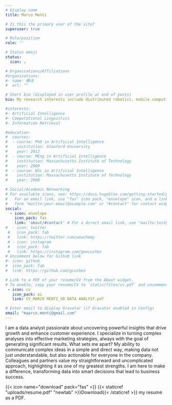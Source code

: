 ```yaml
---
# Display name
title: Marco Menti

# Is this the primary user of the site?
superuser: true

# Role/position
role: ''

# Status emoji
status:
  icon: ☕️

# Organizations/Affiliations
#organizations:
#- name: 腾讯
#  url: ""

# Short bio (displayed in user profile at end of posts)
bio: My research interests include distributed robotics, mobile computing and programmable matter.

#interests:
#- Artificial Intelligence
#- Computational Linguistics
#- Information Retrieval

#education:
#  courses:
#  - course: PhD in Artificial Intelligence
#    institution: Stanford University
#    year: 2012
#  - course: MEng in Artificial Intelligence
#    institution: Massachusetts Institute of Technology
#    year: 2009
#  - course: BSc in Artificial Intelligence
#    institution: Massachusetts Institute of Technology
#    year: 2008

# Social/Academic Networking
# For available icons, see: https://docs.hugoblox.com/getting-started/page-builder/#icons
#   For an email link, use "fas" icon pack, "envelope" icon, and a link in the
#   form "mailto:your-email@example.com" or "#contact" for contact widget.
social:
  - icon: envelope
    icon_pack: fas
    link: 'about/#contact' # For a direct email link, use "mailto:test@example.org".
#  - icon: twitter
 #   icon_pack: fab
 #   link: https://twitter.com/wowchemy
 # - icon: instagram
 #   icon_pack: fab
 #   link: https://instagram.com/geocushen
# Uncomment below for Github link
#- icon: github
#  icon_pack: fab
#  link: https://github.com/gcushen

# Link to a PDF of your resume/CV from the About widget.
# To enable, copy your resume/CV to `static/files/cv.pdf` and uncomment the lines below.
 - icon: cv
   icon_pack: ai
   link: CV_MARCO MENTI_SR DATA ANALYST.pdf

# Enter email to display Gravatar (if Gravatar enabled in Config)
email: "maarco.menti@gmail.com"
---
```


I am a data analyst passionate about uncovering powerful insights that drive growth and enhance customer experience. I specialize in turning complex analyses into effective marketing strategies, always with the goal of generating significant results. What sets me apart? My ability to communicate complex ideas in a simple and direct way, making data not just understandable, but also actionable for everyone in the company. Colleagues and partners value my straightforward and uncomplicated approach, highlighting it as one of my greatest strengths. I am here to make a difference, transforming data into smart decisions that lead to business success.

{{< icon name="download" pack="fas" >}} {{< staticref "uploads/resume.pdf" "newtab" >}}Download{{< /staticref >}} my resumé as a PDF.
